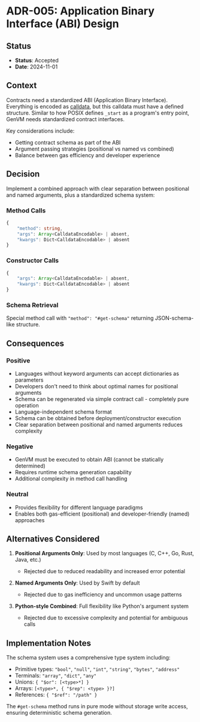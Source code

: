 # ADR-005: Application Binary Interface (ABI) Design

## Status

- **Status**: Accepted
- **Date**: 2024-11-01

## Context

Contracts need a standardized ABI (Application Binary Interface). Everything is encoded as [calldata](./4.%20calldata.md), but this calldata must have a defined structure. Similar to how POSIX defines `_start` as a program's entry point, GenVM needs standardized contract interfaces.

Key considerations include:
- Getting contract schema as part of the ABI
- Argument passing strategies (positional vs named vs combined)
- Balance between gas efficiency and developer experience

## Decision

Implement a combined approach with clear separation between positional and named arguments, plus a standardized schema system:

### Method Calls
```ts
{
    "method": string,
    "args": Array<CalldataEncodable> | absent,
    "kwargs": Dict<CalldataEncodable> | absent
}
```

### Constructor Calls
```ts
{
    "args": Array<CalldataEncodable> | absent,
    "kwargs": Dict<CalldataEncodable> | absent
}
```

### Schema Retrieval
Special method call with `"method": "#get-schema"` returning JSON-schema-like structure.

## Consequences

### Positive

- Languages without keyword arguments can accept dictionaries as parameters
- Developers don't need to think about optimal names for positional arguments
- Schema can be regenerated via simple contract call - completely pure operation
- Language-independent schema format
- Schema can be obtained before deployment/constructor execution
- Clear separation between positional and named arguments reduces complexity

### Negative

- GenVM must be executed to obtain ABI (cannot be statically determined)
- Requires runtime schema generation capability
- Additional complexity in method call handling

### Neutral

- Provides flexibility for different language paradigms
- Enables both gas-efficient (positional) and developer-friendly (named) approaches

## Alternatives Considered

1. **Positional Arguments Only**: Used by most languages (C, C++, Go, Rust, Java, etc.)
   - Rejected due to reduced readability and increased error potential

2. **Named Arguments Only**: Used by Swift by default
   - Rejected due to gas inefficiency and uncommon usage patterns

3. **Python-style Combined**: Full flexibility like Python's argument system
   - Rejected due to excessive complexity and potential for ambiguous calls

## Implementation Notes

The schema system uses a comprehensive type system including:
- Primitive types: `"bool"`, `"null"`, `"int"`, `"string"`, `"bytes"`, `"address"`
- Terminals: `"array"`, `"dict"`, `"any"`
- Unions: `{ "$or": [<type>*] }`
- Arrays: `[<type>*, { "$rep": <type> }?]`
- References: `{ "$ref": "/path" }`

The `#get-schema` method runs in pure mode without storage write access, ensuring deterministic schema generation.
